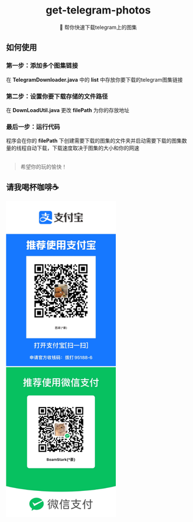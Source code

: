 <h1 align="center"> get-telegram-photos</h1>
<div align="center">
    🌁 帮你快速下载telegram上的图集
</div>

## 如何使用

### 第一步：添加多个图集链接
在 **TelegramDownloader.java** 中的 **list** 中存放你要下载的telegram图集链接

### 第二步：设置你要下载存储的文件路径
在 **DownLoadUtil.java** 更改 **filePath** 为你的存放地址

### 最后一步：运行代码
程序会在你的 **filePath** 下创建需要下载的图集的文件夹并启动需要下载的图集数量的线程自动下载，下载速度取决于图集的大小和你的网速
<br>
<br>

> 希望你的玩的愉快！

## 请我喝杯咖啡☕️
<img src="./src/public/IMG_6480.JPG" alt="" width="300">

<img src="./src/public/IMG_6479.JPG" alt="" width="300">
